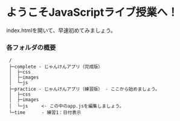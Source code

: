 # ようこそJavaScriptライブ授業へ！

index.htmlを開いて、早速初めてみましょう。

### 各フォルダの概要

```
 /
 ├─complete - じゃんけんアプリ（完成版）
 │  ├─css
 │  ├─images
 │  └─js
 ├─practice - じゃんけんアプリ（練習版） - ここから始めましょう。
 │  ├─css
 │  ├─images
 │  └─js     <- この中のapp.jsを編集しましょう。
 └─time      - 練習1：日付表示
```
